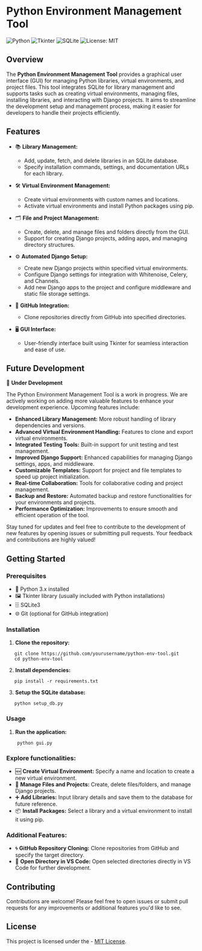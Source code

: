 # Python Environment Management Tool

![Python](https://img.shields.io/badge/Python-3.x-blue.svg)
![Tkinter](https://img.shields.io/badge/Tkinter-GUI-yellow.svg)
![SQLite](https://img.shields.io/badge/SQLite-3-lightgrey.svg)
![License: MIT](https://img.shields.io/badge/License-MIT-blue.svg)

## Overview

The **Python Environment Management Tool** provides a graphical user interface (GUI) for managing Python libraries, virtual environments, and project files. This tool integrates SQLite for library management and supports tasks such as creating virtual environments, managing files, installing libraries, and interacting with Django projects. It aims to streamline the development setup and management process, making it easier for developers to handle their projects efficiently.

## Features

- 📚 **Library Management:**
  - Add, update, fetch, and delete libraries in an SQLite database.
  - Specify installation commands, settings, and documentation URLs for each library.

- 🛠️ **Virtual Environment Management:**
  - Create virtual environments with custom names and locations.
  - Activate virtual environments and install Python packages using pip.

- 🗂️ **File and Project Management:**
  - Create, delete, and manage files and folders directly from the GUI.
  - Support for creating Django projects, adding apps, and managing directory structures.

- ⚙️ **Automated Django Setup:**
  - Create new Django projects within specified virtual environments.
  - Configure Django settings for integration with Whitenoise, Celery, and Channels.
  - Add new Django apps to the project and configure middleware and static file storage settings.

- 🔄 **GitHub Integration:**
  - Clone repositories directly from GitHub into specified directories.

- 🖥️ **GUI Interface:**
  - User-friendly interface built using Tkinter for seamless interaction and ease of use.


## Future Development

🚀 **Under Development**

The Python Environment Management Tool is a work in progress. We are actively working on adding more valuable features to enhance your development experience. Upcoming features include:

- **Enhanced Library Management:** More robust handling of library dependencies and versions.
- **Advanced Virtual Environment Handling:** Features to clone and export virtual environments.
- **Integrated Testing Tools:** Built-in support for unit testing and test management.
- **Improved Django Support:** Enhanced capabilities for managing Django settings, apps, and middleware.
- **Customizable Templates:** Support for project and file templates to speed up project initialization.
- **Real-time Collaboration:** Tools for collaborative coding and project management.
- **Backup and Restore:** Automated backup and restore functionalities for your environments and projects.
- **Performance Optimization:** Improvements to ensure smooth and efficient operation of the tool.

Stay tuned for updates and feel free to contribute to the development of new features by opening issues or submitting pull requests. Your feedback and contributions are highly valued!


## Getting Started

### Prerequisites

- 🐍 Python 3.x installed
- 🖼️ Tkinter library (usually included with Python installations)
- 🗄️ SQLite3
- 🌐 Git (optional for GitHub integration)

### Installation

1. **Clone the repository:**
   
```
   git clone https://github.com/yourusername/python-env-tool.git
   cd python-env-tool
```
2. **Install dependencies:**
   
```
   pip install -r requirements.txt
```

3. **Setup the SQLite database:**
   
```
   python setup_db.py
```

### Usage

1. **Run the application:**

```
    python gui.py
```


### Explore functionalities:

- 🆕 **Create Virtual Environment:** Specify a name and location to create a new virtual environment.
- 📁 **Manage Files and Projects:** Create, delete files/folders, and manage Django projects.
- ➕ **Add Libraries:** Input library details and save them to the database for future reference.
- 📦 **Install Packages:** Select a library and a virtual environment to install it using pip.

### Additional Features:

- 🌀 **GitHub Repository Cloning:** Clone repositories from GitHub and specify the target directory.
- 📝 **Open Directory in VS Code:** Open selected directories directly in VS Code for further development.


## Contributing

Contributions are welcome! Please feel free to open issues or submit pull requests for any improvements or additional features you'd like to see.

## License

This project is licensed under the - [MIT License](LICENSE).
